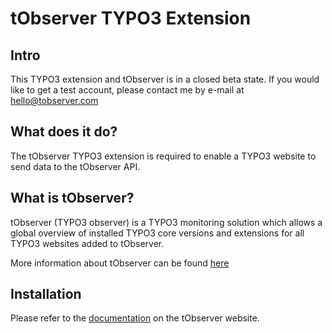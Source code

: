 tObserver TYPO3 Extension
=========================

## Intro

This TYPO3 extension and tObserver is in a closed beta state. If you would like to get a test account, please contact
me by e-mail at [hello@tobserver.com](mailto:hello@tobserver.com)

## What does it do?

The tObserver TYPO3 extension is required to enable a TYPO3 website to send data to the
tObserver API. 

## What is tObserver?

tObserver (TYPO3 observer) is a TYPO3 monitoring solution which allows a global overview
of installed TYPO3 core versions and extensions for all TYPO3 websites added to tObserver. 

More information about tObserver can be found [here](https://tobserver.com/about "About tObserver")  

## Installation

Please refer to the [documentation](https://tobserver.com/documentation#typo3-instance-setup "tObserver TYPO3 Extension setup") on the tObserver website.
